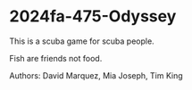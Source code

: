 # 2024fa-475-Odyssey

This is a scuba game for scuba people.

Fish are friends not food.

Authors: David Marquez, Mia Joseph, Tim King